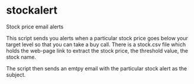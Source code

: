 # stockalert
Stock price email alerts

This script sends you alerts when a particular stock price goes below your target level so that you can take a buy call. 
There is a stock.csv file which holds the web-page link to extract the stock price, the threshold value, the stock name. 

The script then sends an emtpy email with the particular stock alert as the subject.  
